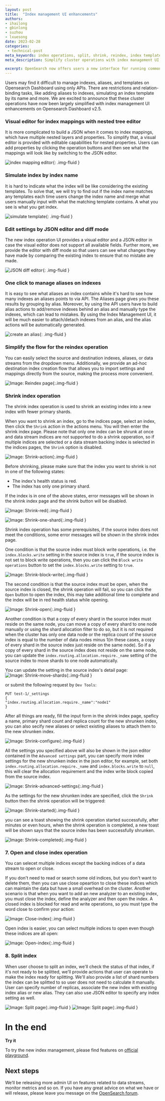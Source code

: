```yaml
---
layout: post
title:  "Index management UI enhancements"
authors:
- ihailong
- gbinlong
- suzhou
- lxuesong
date: 2023-02-28
categories:
 - technical-post
meta_keywords: index operations, split, shrink, reindex, index template, alias
meta_description: Simplify cluster operations with index management UI enhancements.

excerpt: OpenSearch now offers users a new interface for running common indexing and data stream operations. Users can perform create, read, update, and delete (CRUD) and mapping for indexes, index templates, and aliases through the UI as well as open, close, reindex, shrink, and split indexes. This is the first step toward establishing an Index Management UI, which will serve as a unified administration panel in OpenSearch Dashboards.
---
```


Users may find it difficult to manage indexes, aliases, and templates on Opensearch Dashboard using only APIs. There are restrictions and relation-binding tasks, like adding aliases to indexes, simulating an index template by its name and more. We are excited to announce that these cluster operations have now been largely simplified with index management UI enhancements on Opensearch Dashboard v2.5.

### Visual editor for index mappings with nested tree editor

It is more complicated to build a JSON when it comes to index mappings, which have multiple nested layers and properties. To simplify that, a visual editor is provided with editable capabilities for nested properties. Users can add properties by clicking the operation buttons and then see what the mappings will look like by switching to the JSON editor.

<img src="/assets/media/blog-images/2023-02-28-admin-panels-for-index-operations/index-mapping-editor.png" alt="index mapping editor"/>{: .img-fluid }

### Simulate index by index name

It is hard to indicate what the index will be like considering the existing templates. To solve that, we will try to find out if the index name matches any templates each time users change the index name and merge what users manually input with what the matching template contains. A what you see is what you get index.

<img src="/assets/media/blog-images/2023-02-28-admin-panels-for-index-operations/simulate-template.png" alt="simulate template"/>{: .img-fluid }

### Edit settings by JSON editor and diff mode

The new index operation UI provides a visual editor and a JSON editor in case the visual editor does not support all available fields. Further more, we provide the editor with diff mode so that users can see what changes they have made by comparing the existing index to ensure that no mistake are made.

<img src="/assets/media/blog-images/2023-02-28-admin-panels-for-index-operations/json-diff-editor.png" alt="JSON diff editor"/>{: .img-fluid }

### One click to manage aliases on indexes

It is easy to see what aliases an index contains while it's hard to see how many indexes an aliases points to via API. The Aliases page gives you these results by grouping by alias. Moreover, by using the API users have to build alias actions to add/remove indexes behind an alias and manually type the indexes, which can lead to mistakes. By using the Index Management UI, it will be much easier to attach/detach indexes from an alias, and the alias actions will be automatically generated.

<img src="/assets/media/blog-images/2023-02-28-admin-panels-for-index-operations/alias-creation.png" alt="create an alias"/>{: .img-fluid }

### Simplify the flow for the reindex operation

You can easily select the source and destination indexes, aliases, or data streams from the dropdown menu. Additionally, we provide an ad-hoc destination index creation flow that allows you to import settings and mappings directly from the source, making the process more convenient.

![Image: Reindex page]({{site.baseurl}}/assets/media/blog-images/2023-02-28-admin-panels-for-index-operations/reindex.png){:.img-fluid }

### Shrink index operation

The shrink index operation is used to shrink an existing index into a new index with fewer primary shards.

When you want to shrink an index, go to the indices page, select an index, then click the `Shrink` action in the actions menu. You will then enter the shrink index page. Please note that only one index can be shrunk at once and data stream indices are not supported to do a shrink opperation, so if multiple indices are selected or a data stream backing index is selected in the indices pages, the `Shrink` option is disabled. 

![Image: Shrink-action]({{site.baseurl}}/assets/media/blog-images/2023-02-28-admin-panels-for-index-operations/shrink-action.jpg){:.img-fluid }

Before shrinking, please make sure that the index you want to shrink is not in one of the following states:

* The index's health status is red.
* The index has only one primary shard.

If the index is in one of the above states, error messages will be shown in the shrink index page and the shrink button will be disabled.

![Image: Shrink-red]({{site.baseurl}}/assets/media/blog-images/2023-02-28-admin-panels-for-index-operations/shrink-red.jpg){:.img-fluid }

![Image: Shrink-one-shard]({{site.baseurl}}/assets/media/blog-images/2023-02-28-admin-panels-for-index-operations/shrink-one-shard.jpg){:.img-fluid }

Shrink index operation has some prerequisites, if the source index does not meet the conditions, some error messages will be shown in the shrink index page.

One condition is that the source index must block write operations, i.e. the `index.blocks.write` setting in the source index is `true`, if the source index is not set to block write operations, then you can click the `Block write operations` button to set the `index.blocks.write` setting to `true`.

![Image: Shrink-block-write]({{site.baseurl}}/assets/media/blog-images/2023-02-28-admin-panels-for-index-operations/shrink-block-write.jpg){:.img-fluid }

The second condition is that the source index must be open, when the source index is closed, the shrink operation will fail, so you can click the `Open` button to open the index, this may take additional time to complete and the index will be in red health status while opening.

![Image: Shrink-open]({{site.baseurl}}/assets/media/blog-images/2023-02-28-admin-panels-for-index-operations/shrink-open.jpg){:.img-fluid }

Another condition is that a copy of every shard in the source index must reside on the same node, you can move a copy of every shard to one node manually or using the shard allocation filter to do so, but it is not required when the cluster has only one data node or the replica count of the source index is equal to the number of data nodes minus 1(in these cases, a copy of every shard in the source index just reside on the same node). So if a copy of every shard in the source index does not reside on the same node, you can update the `index.routing.allocation.require._name` setting of the source index to move shards to one node automatically.

You can update the setting in the source index's detail page:
![Image: Shrink-move-shards]({{site.baseurl}}/assets/media/blog-images/2023-02-28-admin-panels-for-index-operations/shrink-move-shards.jpg){:.img-fluid }

or submit the following request by `Dev Tools`:

```
PUT test-1/_settings
{
"index.routing.allocation.require._name":"node1"
}
```

After all things are ready, fill the input form in the shrink index page, speficy a name, primary shard count and replica count for the new shrunken index, you can also secify new aliases or select existing aliases to attach them to the new shrunken index. 

![Image: Shrink-configure]({{site.baseurl}}/assets/media/blog-images/2023-02-28-admin-panels-for-index-operations/shrink-configure.jpg){:.img-fluid }

All the settings you specified above will also be shown in the json editor contained in the `Advanced settings` part, you can specify more index settings for the new shrunken index in the json editor, for example, set both `index.routing.allocation.require._name` and `index.blocks.write` to `null`, this will clear the allocation requirement and the index write block copied from the source index.


![Image: Shrink-advanced-settings]({{site.baseurl}}/assets/media/blog-images/2023-02-28-admin-panels-for-index-operations/shrink-advanced-settings.jpg){:.img-fluid }

As the settings for the new shrunken index are specified, click the `Shrink` button then the shrink operation will be triggered:

![Image: Shrink-started]({{site.baseurl}}/assets/media/blog-images/2023-02-28-admin-panels-for-index-operations/shrink-started.jpg){:.img-fluid }

you can see a toast showing the shrink operation started successfully, after minutes or even hours, when the shrink operation is completed, a new toast will be shown says that the source index has been successfully shrunken.

![Image: Shrink-completed]({{site.baseurl}}/assets/media/blog-images/2023-02-28-admin-panels-for-index-operations/shrink-completed.jpg){:.img-fluid }

### 7. Open and close index operation

You can selecet multiple indices except the backing indices of a data stream to open or close.

If you don't need to read or search some old indices, but you don't want to delete them, then you can use close opeartion to     close these indices which can maintain the data but have a small overhead on the cluster. Another scenario is that when you want to add an new analyzer to an existing index, you must close the index, define the analyzer and then open the index. A closed index is blocked for read and write operations, so you must type the word close to confirm your action:

![Image: Close-index]({{site.baseurl}}/assets/media/blog-images/2023-02-28-admin-panels-for-index-operations/close-index.jpg){:.img-fluid }

Open index is easier, you can select multiple indices to open even though these indices are all open:

![Image: Open-index]({{site.baseurl}}/assets/media/blog-images/2023-02-28-admin-panels-for-index-operations/open-index.jpg){:.img-fluid }

### 8. Split index

When user choose to split an index, we'll check the status of that index, if it's not ready to be splitted, we'll provide actions that user can operate to make the index ready for splitting. We'll also provide a list of shard numbers the index can be splitted to so user does not need to calculate it manually.
User can  specify number of replicas, associate the new index with existing index alias or new alias. They can also use JSON editor to specify any index setting as well.

![Image: Split page]({{site.baseurl}}/assets/media/blog-images/2023-02-28-admin-panels-for-index-operations/splitindex-normal.jpg){:.img-fluid }
![Image: Split page]({{site.baseurl}}/assets/media/blog-images/2023-02-28-admin-panels-for-index-operations/splitindex-notready.jpg){:.img-fluid }

# In the end

**Try it**

To try the new index management, please find features on [official playground](https://playground.opensearch.org/app/opensearch_index_management_dashboards#/indices).

## Next steps

We’ll be releasing more admin UI on features related to data streams, monitor metrics and so on. If you have any great advice on what we have or will release, please leave you message on the [OpenSearch forum](https://forum.opensearch.org/).